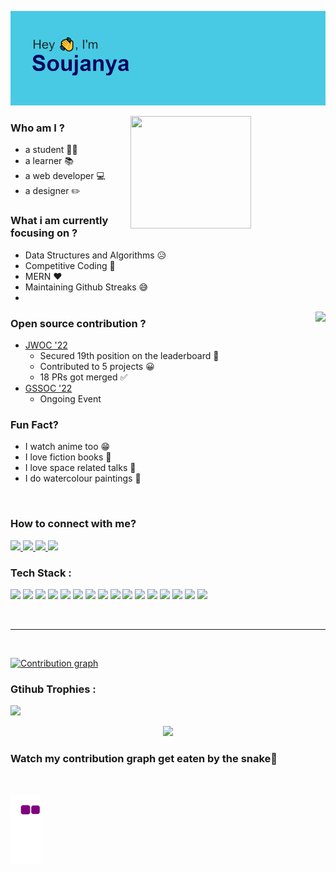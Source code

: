 
![header](https://raw.githubusercontent.com/soujo/soujo/master/header.png)

<img src="https://github-readme-stats.vercel.app/api/?username=soujo&count_private=true&theme=tokyonight&showicons=true&hide=stars&include_all_commits=true&show_icons=true" align="right" height="180" width="62%" />

### Who am I ?

* a student &#128104;&#8205;&#127891;
* a learner &#128218;
* a web developer &#128187;
* a designer &#9999;&#65039;

### What i am currently focusing on ?

* Data Structures and Algorithms &#128549;
* Competitive Coding &#128640;
* MERN &#10084;&#65039;
* Maintaining Github Streaks &#128517;
* 
<img src="https://github-readme-stats.vercel.app/api/top-langs/?username=soujo&layout=compact&theme=dark&langs_count=10" align="right" height="180"/>

### Open source contribution ?

* [JWOC '22](https://jwoc.tech/)
    - Secured 19th position on the leaderboard 🎊
    - Contributed to 5 projects 😀
    - 18 PRs got merged ✅
* [GSSOC '22](https://gssoc.girlscript.tech/) 
    - Ongoing Event


### Fun Fact?

* I watch anime too &#128513;
* I love fiction books &#128216;
* I love space related talks &#127756;
* I do watercolour paintings &#127912;

<br>

### How to connect with me?
<a href="mailto:hazrasoujanya@gmail.com">
<img src="https://img.shields.io/badge/Gmail-D14836?style=for-the-badge&logo=gmail&logoColor=white">
</a>
<a href="https://www.linkedin.com/in/soujanyahazra/">
<img src="https://img.shields.io/badge/LinkedIn-0077B5?style=for-the-badge&logo=linkedin&logoColor=white">
</a>
<a href="https://www.instagram.com/soujanya_hazra/">
<img src="https://img.shields.io/badge/Instagram-E4405F?style=for-the-badge&logo=instagram&logoColor=white">
</a>
<a href="https://discordapp.com/users/791383804354887741">
<img src="https://img.shields.io/badge/Discord-5865F2?style=for-the-badge&logo=discord&logoColor=white">
</a>

<br>

### Tech Stack :
<img src="https://img.shields.io/badge/HTML5-E34F26?style=for-the-badge&logo=html5&logoColor=white"> <img src="https://img.shields.io/badge/CSS3-1572B6?style=for-the-badge&logo=css3&logoColor=white"> <img src="https://img.shields.io/badge/Bootstrap-563D7C?style=for-the-badge&logo=bootstrap&logoColor=white"> <img src="https://img.shields.io/badge/JavaScript-323330?style=for-the-badge&logo=javascript&logoColor=F7DF1E"> <img src="https://img.shields.io/badge/Node.js-339933?style=for-the-badge&logo=nodedotjs&logoColor=white"> <img src="https://img.shields.io/badge/npm-CB3837?style=for-the-badge&logo=npm&logoColor=white"> <img src="https://img.shields.io/badge/Express.js-000000?style=for-the-badge&logo=express&logoColor=white"> <img src="https://img.shields.io/badge/Socket.io-010101?&style=for-the-badge&logo=Socket.io&logoColor=white"> <img src="https://img.shields.io/badge/Pug-E3C29B?style=for-the-badge&logo=pug&logoColor=black"> <img src="https://img.shields.io/badge/MongoDB-white?style=for-the-badge&logo=mongodb&logoColor=4EA94B"> <img src="https://img.shields.io/badge/C-00599C?style=for-the-badge&logo=c&logoColor=white"> <img src="https://img.shields.io/badge/C%2B%2B-00599C?style=for-the-badge&logo=c%2B%2B&logoColor=white"> <img src="https://img.shields.io/badge/Visual_Studio_Code-0078D4?style=for-the-badge&logo=visual%20studio%20code&logoColor=white"> <img src="https://img.shields.io/badge/Heroku-430098?style=for-the-badge&logo=heroku&logoColor=white"> <img src="https://img.shields.io/badge/Git-F05032?style=for-the-badge&logo=git&logoColor=white"> 
<img src="https://img.shields.io/badge/GitHub-100000?style=for-the-badge&logo=github&logoColor=white">

<br>
<hr>
<br>



[![Contribution graph](https://activity-graph.herokuapp.com/graph?username=soujo&theme=react-dark)](https://github.com/ashutosh00710/github-readme-activity-graph)

### Gtihub Trophies :

<p>
    <img src="https://github-profile-trophy.vercel.app/?username=soujo&theme=onedark" height="150" />
</p>

<p align="center">
    <img src="https://github-readme-streak-stats.herokuapp.com/?user=soujo&theme=dark" height="230" />
</p>

### Watch my contribution graph get eaten by the snake🐍
<br>

![snake-gif](https://github.com/soujo/soujo/blob/output/github-contribution-grid-snake.gif)
